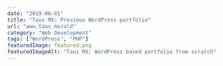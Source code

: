 ```yaml
---
date: "2019-08-01"
title: "Taus MX: Previous WordPress portfolio"
url: "www.taus.mx/old"
category: "Web Development"
tags: ["WordPress", "PHP"]
featuredImage: featured.png
featuredImageAlt: "Taus MX: WordPress based portfolio from scratch"
---
```

